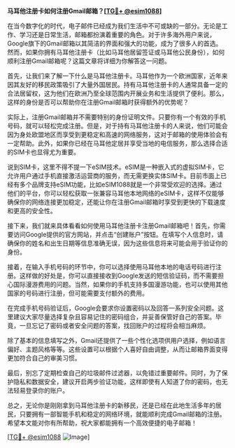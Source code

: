 **马耳他注册卡如何注册Gmail邮箱？[[TG💪+ @esim1088](https://t.me/s/esim1088)]**

在当今数字化的时代，电子邮件已经成为我们生活中不可或缺的一部分。无论是工作、学习还是日常生活，邮箱都扮演着重要的角色。对于许多海外用户来说，Google旗下的Gmail邮箱以其简洁的界面和强大的功能，成为了很多人的首选。然而，如果你拥有马耳他注册卡（比如马耳他居留签证或马耳他公民身份），如何顺利注册Gmail邮箱呢？这篇文章将详细为你解答这一问题。

首先，让我们来了解一下什么是马耳他注册卡。马耳他作为一个欧洲国家，近年来因其友好的移民政策吸引了大量外国居民。持有马耳他注册卡的人通常具备一定的合法居留权，这为他们在欧洲乃至全球范围内开展业务和生活提供了便利。那么，这样的身份是否可以帮助你在注册Gmail邮箱时获得额外的优势呢？

实际上，注册Gmail邮箱并不需要特别的身份证明文件。只要你有一个有效的手机号码，就可以轻松完成注册。但是，对于持有马耳他注册卡的人来说，他们可能会因为身处欧盟地区而享受到更稳定和高速的网络服务，这对于邮箱的使用体验会有一定帮助。此外，如果你已经在马耳他定居并享受当地的电信服务，那么选择合适的SIM卡也显得尤为重要。

说到SIM卡，这里不得不提一下eSIM技术。eSIM是一种嵌入式的虚拟SIM卡，它允许用户通过手机直接激活运营商的服务，而无需更换实体SIM卡。目前市面上已经有多个品牌支持eSIM功能，比如eSIM1088就是一个非常受欢迎的选择。通过他们的平台，你可以轻松获取一张兼容马耳他本地网络的eSIM卡，这样不仅能够确保你的网络连接更加稳定，还能让你在注册Gmail邮箱时享受到更快的下载速度和更高的安全性。

接下来，我们就来具体看看如何使用马耳他注册卡注册Gmail邮箱吧！首先，你需要访问Google提供的官方网站，并点击“创建账户”按钮。在填写个人信息时，请确保你的姓名和出生日期等信息准确无误，因为这些信息将来可能会用于验证你的身份。

接着，在输入手机号码的环节中，你可以选择使用马耳他本地的电话号码进行注册。这样做的好处是，你可以直接接收到Google发送的短信验证码，而不需要担心国际漫游费用的问题。当然，如果你的手机支持多国漫游功能，也可以使用其他国家的号码进行注册，但可能需要支付额外的费用。

在完成手机号码验证后，Google会要求你设置密码以及回答一系列安全问题。这里建议大家尽量选择复杂且容易记住的密码组合，并妥善保管好自己的答案。毕竟，一旦忘记了密码或者安全问题的答案，找回账户的过程将会相当麻烦。

除了基本的信息填写之外，Gmail还提供了一些个性化选项供用户选择，例如语言偏好、主题风格等等。这些设置可以根据个人喜好自由调整，从而让邮箱界面变得更加符合自己的审美习惯。

最后，别忘了定期检查自己的垃圾邮件过滤器，以免错过重要邮件。同时，为了保护隐私和数据安全，建议开启两步验证功能，这样即使有人知道了你的密码，也无法轻易登录你的账户。

总之，无论你是刚刚拿到马耳他注册卡的新移民，还是已经在此地生活多年的居民，只要拥有一部智能手机和稳定的网络环境，就能顺利完成Gmail邮箱的注册。希望本文能对你有所帮助，祝大家都能拥有一个高效便捷的电子邮箱！

[[TG💪+ @esim1088](https://t.me/s/esim1088) ![Image](https://i.postimg.cc/4NQfJmqS/Snipaste-2025-05-13-00-14-12.png)]